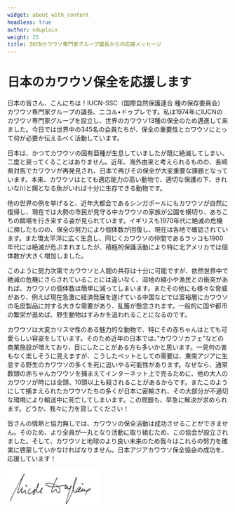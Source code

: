 ```yaml
---
widget: about_with_content
headless: true
author: nduplaix
weight: 25
title: IUCNカワウソ専門家グループ議長からの応援メッセージ
---
```

# 日本のカワウソ保全を応援します
日本の皆さん、こんにちは！IUCN-SSC（国際自然保護連合 種の保存委員会）カワウソ専門家グループの議長、ニコル•ドゥプレです。私は1974年にIUCNのカワウソ専門家グループを設立し、世界のカワウソ13種の保全のため邁進して来ました。今日では世界中の345名の会員たちが、保全の重要性とカワウソにとって何が必要か伝えるべく活動しています。

日本は、かつてカワウソの固有亜種が生息していましたが既に絶滅してしまい、二度と戻ってくることはありません。近年、海外由来と考えられるものの、長崎県対馬でカワウソが再発見され、日本で再びその保全が大変重要な課題となっています。本来、カワウソはとても適応能力の高い動物で、適切な保護の下、きれいな川と餌となる魚がいれば十分に生存できる動物です。

他の世界の例を挙げると、近年大都会であるシンガポールにもカワウソが自然に復帰し、現在では大勢の市民が見守る中カワウソの家族が公園を横切り、あちこちの餌場を行き来する姿が見られています。イギリスも1970年代に絶滅の危機に瀕したものの、保全の努力により個体数が回復し、現在は各地で確認されています。また環太平洋に広く生息し、同じくカワウソの仲間であるラッコも1900年代には絶滅が危ぶまれましたが、積極的保護活動により特に北アメリカでは個体数が大きく増加しました。

このように努力次第でカワウソと人間の共存は十分に可能ですが、依然世界中で絶滅の危機にさらされていることには違いなく、湿地の縮小や漁民との衝突があれば、カワウソの個体数は簡単に減ってしまいます。またその他にも様々な脅威があり、例えば現在急激に経済発展を遂げている中国などでは富裕層にカワウソの毛皮製品に対する大きな需要があり、乱獲が懸念されます。一般的に国や都市の繁栄が進めば、野生動物はすみかを追われることになるのです。

カワウソは大変カリスマ性のある魅力的な動物で、特にその赤ちゃんはとても可愛らしい容姿をしています。そのため近年の日本では、”カワウソカフェ”などの商業施設が増えており、目にしたことがある方も多いかと思います。一見何の害もなく楽しそうに見えますが、こうしたペットとしての需要は、東南アジアに生息する野生のカワウソの多くを死に追いやる可能性があります。なぜなら、通常数頭の赤ちゃんカワウソを捕まえてインターネット上で売るために、他の大人のカワウソが時には全頭、10頭以上も殺されることがあるからです。またこのようにして捕まえられたカワウソたちの多くが日本に密輸され、その大部分が不適切な環境により輸送中に死亡してしまいます。この問題も、早急に解決が求められます。どうか、我々に力を貸してください！

皆さんの情熱と協力無しでは、カワウソの保全活動は成功させることができません。そのため、より全員が一丸となり活動に取り組むため、この協会が設立されました。そして、カワウソと地球のより良い未来のため我々はこれらの努力を確実に啓蒙していかなければなりません。日本アジアカワウソ保全協会の成功を、応援しています！

<img src="signature-nduplaix.jpg" alt="ニコル・デュプレのサイン" style="max-width: 15em;">

